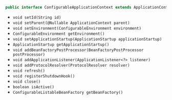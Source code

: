 
```java
public interface ConfigurableApplicationContext extends ApplicationContext, Lifecycle, Closeable {
```

- `void setId(String id)`
- `void setParent(@Nullable ApplicationContext parent)`
- `void setEnvironment(ConfigurableEnvironment environment)`
- `ConfigurableEnvironment getEnvironment()`
- `void setApplicationStartup(ApplicationStartup applicationStartup)`
- `ApplicationStartup getApplicationStartup()`
- `void addBeanFactoryPostProcessor(BeanFactoryPostProcessor postProcessor)`
- `void addApplicationListener(ApplicationListener<?> listener)`
- `void addProtocolResolver(ProtocolResolver resolver)`
- `void refresh()`
- `void registerShutdownHook()`
- `void close()`
- `boolean isActive()`
- `ConfigurableListableBeanFactory getBeanFactory()`